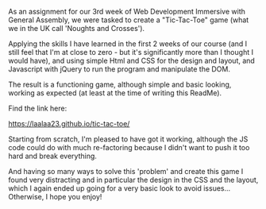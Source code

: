 As an assignment for our 3rd week of Web Development Immersive with General Assembly, we were tasked to create a "Tic-Tac-Toe" game (what we in the UK call 'Noughts and Crosses').

 Applying the skills I have learned in the first 2 weeks of our course (and I still feel that I'm at close to zero - but it's significantly more than I thought I would have), and using simple Html and CSS for the design and layout, and Javascript with jQuery to run the program and manipulate the DOM.

The result is a functioning game, although simple and basic looking, working as expected (at least at the time of writing this ReadMe).

Find the link here:

https://laalaa23.github.io/tic-tac-toe/

Starting from scratch, I'm pleased to have got it working, although the JS code could do with much re-factoring because I didn't want to push it too hard and break everything.

And having so many ways to solve this 'problem' and create this game I found very distracting and in particular the design in the CSS and the layout, which I again ended up going for a very basic look to avoid issues... Otherwise, I hope you enjoy!
